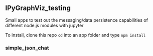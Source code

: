 ## IPyGraphViz_testing

Small apps to test out the messaging/data persistence capabilities of different node.js modules with jupyter

To install, clone this repo `cd` into an app folder and type `npm install`


### simple_json_chat
